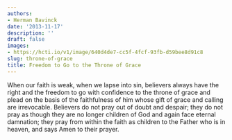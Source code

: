 ```yaml
---
authors:
- Herman Bavinck
date: '2013-11-17'
description: ''
draft: false
images:
- https://hcti.io/v1/image/640d4de7-cc5f-4fcf-93fb-d59bee8d91c8
slug: throne-of-grace
title: Freedom to Go to the Throne of Grace
---
```


When our faith is weak, when we lapse into sin, believers always have the right and the freedom to go with confidence to the throne of grace and plead on the basis of the faithfulness of him whose gift of grace and calling are irrevocable. Believers do not pray out of doubt and despair; they do not pray as though they are no longer children of God and again face eternal damnation; they pray from within the faith as children to the Father who is in heaven, and says Amen to their prayer.